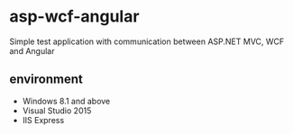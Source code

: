 # asp-wcf-angular
Simple test application with communication between ASP.NET MVC, WCF and Angular

## environment
- Windows 8.1 and above
- Visual Studio 2015
- IIS Express
